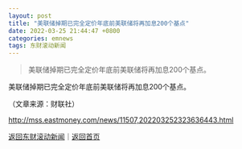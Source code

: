 ```yaml
---
layout: post
title: "美联储掉期已完全定价年底前美联储将再加息200个基点"
date: 2022-03-25 21:44:47 +0800
categories: emnews
tags: 东财滚动新闻
---
```

> 美联储掉期已完全定价年底前美联储将再加息200个基点。

<p>美联储掉期已完全定价年底前美联储将再加息200个基点。 </p><p class="em_media">（文章来源：财联社）</p>

<http://mss.eastmoney.com/news/11507,202203252323636443.html>

[返回东财滚动新闻](//finews.withounder.com/emnews/)｜[返回首页](//finews.withounder.com/)